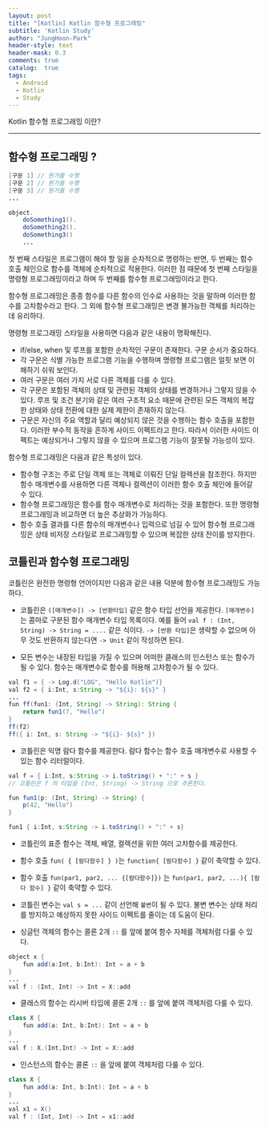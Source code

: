 ```yaml
---
layout: post
title: "[Kotlin] Kotlin 함수형 프로그래밍"
subtitle: 'Kotlin Study'
author: "JungHoon-Park"
header-style: text
header-mask: 0.3
comments: true
catalog:  true
tags:
  - Android
  - Kotlin
  - Study
---
```


Kotlin 함수형 프로그래밍 이란?

---

## 함수형 프로그래밍 ?

~~~java
[구문 1] // 뭔가를 수행
[구문 2] // 뭔가를 수행
[구문 3] // 뭔가를 수행
...
~~~


~~~java
object.
    doSomething1().
    doSomething2().
    doSomething3()
    ...
~~~

첫 번째 스타일은 프로그램이 해야 할 일을 순차적으로 명령하는 반면, 두 번째는 함수 호출 체인으로 함수를 객체에 순차적으로 적용한다.
이러한 점 때문에 첫 번째 스타일을 명령형 프로그래밍이라고 하며 두 번째를 함수형 프로그래밍이라고 한다.

함수형 프로그래밍은 종종 함수를 다른 함수의 인수로 사용하는 것을 말하며 이러한 함수를 고차함수라고 한다. 그 외에 함수형 프로그래밍은 변경 불가능한 객체를 처리하는데 유리하다.


명령형 프로그래밍 스타일을 사용하면 다음과 같은 내용이 명확해진다.
- if/else, when 및 루프를 포함한 순차적인 구문이 존재한다. 구문 순서가 중요하다.
- 각 구문은 식별 가능한 프로그램 기능을 수행하며 명령형 프로그램은 얼핏 보면 이해하기 쉬워 보인다.
- 여러 구문은 여러 가지 서로 다른 객체를 다룰 수 있다.
- 각 구문은 포함된 객체의 상태 및 관련된 객체의 상태를 변경하거나 그렇지 않을 수 있다. 루프 및 조건 분기와 같은 여러 구조적 요소 때문에 관련된 모든 객체의 복잡한 상태와 상태 전환에 대한 실제 제한이 존재하지 않는다.
- 구문은 자신의 주요 역할과 달리 예상되지 않은 것을 수행하는 함수 호출을 포함한다. 이러한 부수적 동작을 흔하게 사이드 이펙트라고 한다. 따라서 이러한 사이드 이펙트는 예상되거나 그렇지 않을 수 있으며 프로그램 기능이 잘못될 가능성이 있다.


함수형 프로그래밍은 다음과 같은 특성이 있다.
- 함수형 구조는 주로 단일 객체 또는 객체로 이뤄진 단일 컬렉션을 참조한다. 하지만 함수 매개변수를 사용하면 다른 객체나 컬렉션이 이러한 함수 호출 체인에 들어갈 수 있다.
- 함수형 프로그래밍은 함수를 함수 매개변수로 처리하는 것을 포함한다. 또한 명령형 프로그래밍과 비교하면 더 높은 추상화가 가능하다.
- 함수 호출 결과를 다른 함수의 매개변수나 입력으로 넘길 수 있어 함수형 프로그래밍은 상태 비저장 스타일로 프로그래밍할 수 있으며 복잡한 상태 전이를 방지한다.


## 코틀린과 함수형 프로그래밍

코틀린은 완전한 명령형 언어이지만 다음과 같은 내용 덕분에 함수형 프로그래밍도 가능하다.

- 코틀린은 `([매개변수]) -> [반환타입]` 같은 함수 타입 선언을 제공한다. `[매개변수]`는 콤마로 구분된 함수 매개변수 타입 목록이다.
예를 들어 `val f : (Int, String) -> String = ....` 같은 식이다. `-> [반환 타입]`은 생략할 수 없으며 아무 것도 반환하지 않는다면 `-> Unit` 같이 작성하면 된다.

- 모든 변수는 내장된 타입을 가질 수 있으며 어떠한 클래스의 인스턴스 또는 함수가 될 수 있다. 함수는 매개변수로 함수를 허용해 고차함수가 될 수 있다.
~~~java
val f1 = { -> Log.d("LOG", "Hello Kotlin")}
val f2 = { i:Int, s:String -> "${i}: ${s}" }
...
fun ff(fun1: (Int, String) -> String): String {
    return fun1(7, "Hello")
}
ff(f2)
ff({ i: Int, s: String -> "${i}- ${s}" })
~~~

- 코틀린은 익명 람다 함수를 제공한다. 람다 함수는 함수 호출 매개변수로 사용할 수 있는 함수 리터럴이다. 
~~~java
val f = { i:Int, s:String -> i.toString() + ":" + s }
// 코틀린은 f 의 타입을 (Int, String) -> String 으로 추론한다.

fun fun1(p: (Int, String) -> String) {
    p(42, "Hello")
}

fun1 { i:Int, s:String -> i.toString() + ":" + s}
~~~

- 코틀린의 표준 함수는 객체, 배열, 컬렉션을 위한 여러 고차함수를 제공한다.

- 함수 호출 `fun( { [람다함수] } )`는 `function{ [람다함수] }` 같이 축약할 수 있다.

- 함수 호출 `fun(par1, par2, ... {[람다함수]})` 는 `fun(par1, par2, ...){ [람다 함수] }` 같이 축약할 수 있다.

- 코틀린 변수는 `val s = ...` 같이 선언해 `불변`이 될 수 있다. 불변 변수는 상태 처리를 방지하고 예상하지 못한 사이드 이펙트를 줄이는 데 도움이 된다.

- 싱글턴 객체의 함수는 콜론 2개 `::` 를 앞에 붙여 함수 자체를 객체처럼 다룰 수 있다.
~~~java
object x {
    fun add(a:Int, b:Int): Int = a + b
}
...
val f : (Int, Int) -> Int = X::add
~~~

- 클래스의 함수는 리시버 타입에 콜론 2개 `::` 를 앞에 붙여 객체처럼 다룰 수 있다.
~~~java
class X {
    fun add(a: Int, b:Int): Int = a + b
}
...
val f : X.(Int,Int) -> Int = X::add
~~~

- 인스턴스의 함수는 콜론 `::` 을 앞에 붙여 객체처럼 다룰 수 있다.
~~~java
class X {
    fun add(a: Int, b:Int): Int = a + b
}
...
val x1 = X()
val f : (Int, Int) -> Int = x1::add
~~~








